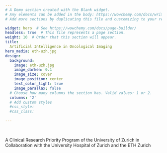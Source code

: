 ```yaml
---
# A Demo section created with the Blank widget.
# Any elements can be added in the body: https://wowchemy.com/docs/writing-markdown-latex/
# Add more sections by duplicating this file and customizing to your requirements.

widget: hero  # See https://wowchemy.com/docs/page-builder/
headless: true  # This file represents a page section.
weight: 10  # Order that this section will appear.
title:
  Artificial Intelligence in Oncological Imaging
hero_media: eth-uzh.jpg
design:
  background:
    image: eth-uzh.jpg
    image_darken: 0.1
    image_size: cover
    image_position: center
    text_color_light: true
    image_parallax: false
  # Choose how many columns the section has. Valid values: 1 or 2.
  columns: '2'
  # Add custom styles
  #css_style:
  #css_class: 
  
---
```


<br>

A Clinical Research Priority Program of the University of Zurich in Collaboration with the University Hospital of Zurich and the ETH Zurich
